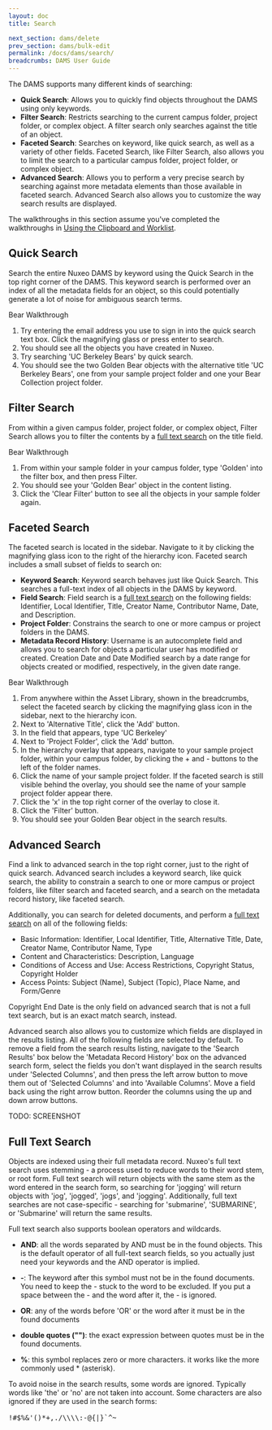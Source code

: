 ```yaml
---
layout: doc
title: Search

next_section: dams/delete
prev_section: dams/bulk-edit
permalink: /docs/dams/search/
breadcrumbs: DAMS User Guide
---
```


The DAMS supports many different kinds of searching: 

- **Quick Search**: Allows you to quickly find objects throughout the DAMS using only keywords. 
- **Filter Search**: Restricts searching to the current campus folder, project folder, or complex object. A filter search only searches against the title of an object. 
- **Faceted Search**: Searches on keyword, like quick search, as well as a variety of other fields. Faceted Search, like Filter Search, also allows you to limit the search to a particular campus folder, project folder, or complex object. 
- **Advanced Search**: Allows you to perform a very precise search by searching against more metadata elements than those available in faceted search. Advanced Search also allows you to customize the way search results are displayed. 

<div class="note">The walkthroughs in this section assume you've completed the walkthroughs in <a class="notelink" href="{{ site.url }}{{ site.baseurl }}/docs/dams/clipboard/">Using the Clipboard and Worklist</a>. </div>

## Quick Search

Search the entire Nuxeo DAMS by keyword using the Quick Search in the top right corner of the DAMS. This keyword search is performed over an index of all the metadata fields for an object, so this could potentially generate a lot of noise for ambiguous search terms. 

<div class="walkthrough new">Bear Walkthrough</div>

1. Try entering the email address you use to sign in into the quick search text box. Click the magnifying glass or press enter to search. 
2. You should see all the objects you have created in Nuxeo. 
3. Try searching 'UC Berkeley Bears' by quick search. 
4. You should see the two Golden Bear objects with the alternative title 'UC Berkeley Bears', one from your sample project folder and one your Bear Collection project folder. 

## Filter Search

From within a given campus folder, project folder, or complex object, Filter Search allows you to filter the contents by a [full text search]() on the title field. 

<div class="walkthrough new">Bear Walkthrough</div>

1. From within your sample folder in your campus folder, type 'Golden' into the filter box, and then press Filter. 
2. You should see your 'Golden Bear' object in the content listing. 
3. Click the 'Clear Filter' button to see all the objects in your sample folder again. 

## Faceted Search

The faceted search is located in the sidebar. Navigate to it by clicking the magnifying glass icon to the right of the hierarchy icon. Faceted search includes a small subset of fields to search on: 

- **Keyword Search**: Keyword search behaves just like Quick Search. This searches a full-text index of all objects in the DAMS by keyword. 
- **Field Search**: Field search is a [full text search]() on the following fields: Identifier, Local Identifier, Title, Creator Name, Contributor Name, Date, and Description. 
- **Project Folder**: Constrains the search to one or more campus or project folders in the DAMS. 
- **Metadata Record History**: Username is an autocomplete field and allows you to search for objects a particular user has modified or created. Creation Date and Date Modified search by a date range for objects created or modified, respectively, in the given date range. 

<div class="walkthrough new">Bear Walkthrough</div>

1. From anywhere within the Asset Library, shown in the breadcrumbs, select the faceted search by clicking the magnifying glass icon in the sidebar, next to the hierarchy icon. 
2. Next to 'Alternative Title', click the 'Add' button. 
3. In the field that appears, type 'UC Berkeley'
4. Next to 'Project Folder', click the 'Add' button. 
5. In the hierarchy overlay that appears, navigate to your sample project folder, within your campus folder, by clicking the + and - buttons to the left of the folder names. 
6. Click the name of your sample project folder. If the faceted search is still visible behind the overlay, you should see the name of your sample project folder appear there. 
7. Click the 'x' in the top right corner of the overlay to close it. 
8. Click the 'Filter' button. 
9. You should see your Golden Bear object in the search results. 

## Advanced Search

Find a link to advanced search in the top right corner, just to the right of quick search. Advanced search includes a keyword search, like quick search, the ability to constrain a search to one or more campus or project folders, like filter search and faceted search, and a search on the metadata record history, like faceted search. 

Additionally, you can search for deleted documents, and perform a [full text search]() on all of the following fields: 

* Basic Information: Identifier, Local Identifier, Title, Alternative Title, Date, Creator Name, Contributor Name, Type
* Content and Characteristics: Description, Language
* Conditions of Access and Use: Access Restrictions, Copyright Status, Copyright Holder
* Access Points: Subject (Name), Subject (Topic), Place Name, and Form/Genre 

Copyright End Date is the only field on advanced search that is not a full text search, but is an exact match search, instead. 

Advanced search also allows you to customize which fields are displayed in the results listing. All of the following fields are selected by default. To remove a field from the search results listing, navigate to the 'Search Results' box below the 'Metadata Record History' box on the advanced search form, select the fields you don't want displayed in the search results under 'Selected Columns', and then press the left arrow button to move them out of 'Selected Columns' and into 'Available Columns'. Move a field back using the right arrow button. Reorder the columns using the up and down arrow buttons. 

TODO: SCREENSHOT

## Full Text Search

Objects are indexed using their full metadata record. Nuxeo's full text search uses stemming - a process used to reduce words to their word stem, or root form. Full text search will return objects with the same stem as the word entered in the search form, so searching for 'jogging' will return objects with 'jog', 'jogged', 'jogs', and 'jogging'. Additionally, full text searches are not case-specific - searching for 'submarine', 'SUBMARINE', or 'Submarine' will return the same results. 

Full text search also supports boolean operators and wildcards. 

* **AND**: all the words separated by AND must be in the found objects. This is the default operator of all full-text search fields, so you actually just need your keywords and the AND operator is implied. 

* **-**: The keyword after this symbol must not be in the found documents. You need to keep the - stuck to the word to be excluded. If you put a space between the - and the word after it, the - is ignored. 

* **OR**: any of the words before 'OR' or the word after it must be in the found documents

* **double quotes ("")**: the exact expression between quotes must be in the found documents. 

* **%**: this symbol replaces zero or more characters. it works like the more commonly used * (asterisk). 

To avoid noise in the search results, some words are ignored. Typically words like 'the' or 'no' are not taken into account. Some characters are also ignored if they are used in the search forms: 

<div class="example" style="font-size: 16px;">
  <pre><code>!#$%&'()*+,./\\\\:-@{|}`^~</code></pre>
</div>